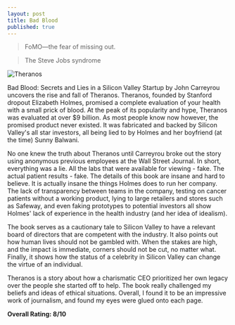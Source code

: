 ```yaml
---
layout: post
title: Bad Blood
published: true
---
```

> FoMO—the fear of missing out.

> The Steve Jobs syndrome

![Theranos](https://techcrunch.com/wp-content/uploads/2016/08/screen-shot-2016-08-04-at-10-54-24-am.png)

Bad Blood: Secrets and Lies in a Silicon Valley Startup by John Carreyrou uncovers the rise and fall of Theranos. Theranos, founded by Stanford dropout Elizabeth Holmes, promised a complete evaluation of your health with a small prick of blood. At the peak of its popularity and hype, Theranos was evaluated at over $9 billion. As most people know now however, the promised product never existed. It was fabricated and backed by Silicon Valley's all star investors, all being lied to by Holmes and her boyfriend (at the time) Sunny Balwani.

No one knew the truth about Theranos until Carreyrou broke out the story using anonymous previous employees at the Wall Street Journal. In short, everything was a lie. All the labs that were available for viewing - fake. The actual patient results - fake. The details of this book are insane and hard to believe. It is actually insane the things Holmes does to run her company. The lack of transparency between teams in the company, testing on cancer patients without a working product, lying to large retailers and stores such as Safeway, and even faking prototypes to potential investors all show Holmes' lack of experience in the health industry (and her idea of idealism).

The book serves as a cautionary tale to Silicon Valley to have a relevant board of directors that are competent with the industry. It also points out how human lives should not be gambled with. When the stakes are high, and the impact is immediate, corners should not be cut, no matter what. Finally, it shows how the status of a celebrity in Silicon Valley can change the virtue of an individual.

Theranos is a story about how a charismatic CEO prioritized her own legacy over the people she started off to help. The book really challenged my beliefs and ideas of ethical situations. Overall, I found it to be an impressive work of journalism, and found my eyes were glued onto each page.

**Overall Rating: 8/10**
